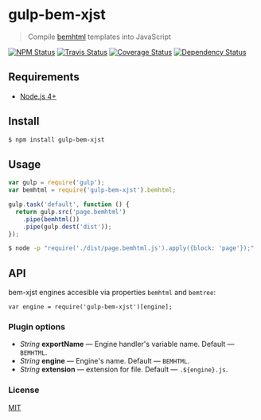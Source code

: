 # gulp-bem-xjst

> Compile [bemhtml](http://en.bem.info/technology/bemhtml/v2/reference/) templates into JavaScript

[![NPM Status][npm-img]][npm]
[![Travis Status][test-img]][travis]
[![Coverage Status][coverage-img]][coveralls]
[![Dependency Status][david-img]][david]

[npm]:          https://www.npmjs.org/package/gulp-bem-xjst
[npm-img]:      https://img.shields.io/npm/v/gulp-bem-xjst.svg
[travis]:       https://travis-ci.org/gulp-bem/gulp-bem-xjst
[test-img]:     https://img.shields.io/travis/gulp-bem/gulp-bem-xjst.svg?label=tests
[coveralls]:    https://coveralls.io/r/gulp-bem/gulp-bem-xjst
[coverage-img]: https://img.shields.io/coveralls/gulp-bem/gulp-bem-xjst.svg
[david]:        https://david-dm.org/gulp-bem/gulp-bem-xjst
[david-img]:    https://img.shields.io/david/gulp-bem/gulp-bem-xjst.svg

## Requirements

* [Node.js 4+](https://nodejs.org/en/)

## Install

```sh
$ npm install gulp-bem-xjst
```

## Usage

```js
var gulp = require('gulp');
var bemhtml = require('gulp-bem-xjst').bemhtml;

gulp.task('default', function () {
  return gulp.src('page.bemhtml')
    .pipe(bemhtml())
    .pipe(gulp.dest('dist'));
});
```

```sh
$ node -p "require('./dist/page.bemhtml.js').apply({block: 'page'});"
```

## API

bem-xjst engines accesible via properties `bemhtml` and `bemtree`:
```
var engine = require('gulp-bem-xjst')[engine];
```

### Plugin options

* *String* **exportName** — Engine handler's variable name. Default — `BEMHTML`.
* *String* **engine** — Engine's name. Default — `BEMHTML`.
* *String* **extension** — extension for file. Default — `.${engine}.js`.

### License

[MIT](./LICENSE)
